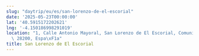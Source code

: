 ```yaml
---
slug: "daytrip/eu/es/san-lorenzo-de-el-escorial"
date: '2025-05-23T00:00:00'
lat: '40.5915172202621'
lng: '-4.150186998291019'
location: "1, Calle Antonio Mayoral, San Lorenzo de El Escorial, Comunidad de Madrid,\
  \ 28200, Espa\xF1a"
title: San Lorenzo de El Escorial
---
```



